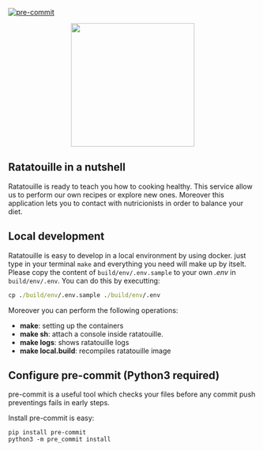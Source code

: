 [![pre-commit](https://img.shields.io/badge/pre--commit-enabled-brightgreen?logo=pre-commit&logoColor=white)](https://github.com/pre-commit/pre-commit)

<p align="center">
  <img width="250" height="250" src="https://i.imgur.com/YCtycJ0.png">
</p>

## Ratatouille in a nutshell

Ratatouille is ready to teach you how to cooking healthy. This service allow us
to perform our own recipes or explore new ones. Moreover this application lets
you to contact with nutricionists in order to balance your diet.

## Local development

Ratatouille is easy to develop in a local environment by using docker. just type in your terminal `make`
and everything you need will make up by itselt. Please copy the content of `build/env/.env.sample` to
your own _.env_ in `build/env/.env`. You can do this by executting:

```cmd
cp ./build/env/.env.sample ./build/env/.env
```

Moreover you can perform the following operations:

- **make**: setting up the containers
- **make sh**: attach a console inside ratatouille.
- **make logs**: shows ratatouille logs
- **make local.build**: recompiles ratatouille image

## Configure pre-commit (Python3 required)

pre-commit is a useful tool which checks your files before any commit push preventings fails in early steps.

Install pre-commit is easy:

```
pip install pre-commit
python3 -m pre_commit install
```
